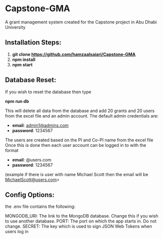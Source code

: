 # Capstone-GMA
A grant management system created for the Capstone project in Abu Dhabi University

## Installation Steps:

1) **git clone https://github.com/hamzaalsaiari/Capstone-GMA**
2) **npm install**
3) **npm start**


## Database Reset: 

If you wish to reset the database then type

**npm run db**

This will delete all data from the database and add 20 grants and 20 users from the excel file and an admin account.
The default admin credentials are:

- **email**: admin1@admins.com
- **password**: 1234567

The users are created based on the PI and Co-PI name from the excel file
Once this is done then each user account can be logged in to with the format

- **email**: <FirstnameLastname>@users.com
- **password**: 1234567
  
(example if there is user with name Michael Scott then the email will be MichaelScott@users.com>

## Config Options:

the .env file contains the following:

MONGODB_URI: The link to the MongoDB database. Change this if you wish to use another database. 
PORT: The port on which the app starts in. Do not change. 
SECRET: The key which is used to sign JSON Web Tokens when users log in

